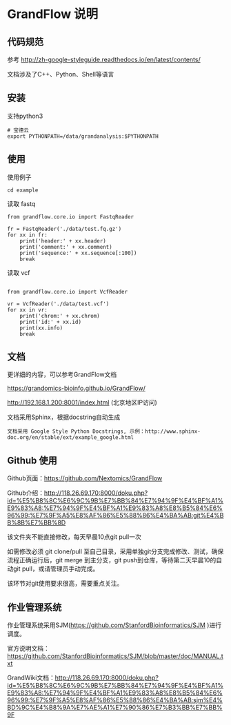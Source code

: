 # GrandFlow 说明


## 代码规范

参考 http://zh-google-styleguide.readthedocs.io/en/latest/contents/

文档涉及了C++、Python、Shell等语言


## 安装

支持python3

```
# 宝德云
export PYTHONPATH=/data/grandanalysis:$PYTHONPATH

```

## 使用

使用例子

```
cd example
```

读取 fastq

```
from grandflow.core.io import FastqReader

fr = FastqReader('./data/test.fq.gz')
for xx in fr:
    print('header:' + xx.header)
    print('comment:' + xx.comment)
    print('sequence:' + xx.sequence[:100])
    break
```

读取 vcf

```

from grandflow.core.io import VcfReader

vr = VcfReader('./data/test.vcf')
for xx in vr:
    print('chrom:' + xx.chrom)
    print('id:' + xx.id)
    print(xx.info)
    break
```


## 文档

更详细的内容，可以参考GrandFlow文档

https://grandomics-bioinfo.github.io/GrandFlow/

http://192.168.1.200:8001/index.html (北京地区IP访问)

文档采用Sphinx，根据docstring自动生成

    文档采用 Google Style Python Docstrings, 示例：http://www.sphinx-doc.org/en/stable/ext/example_google.html

## Github 使用

Github页面：https://github.com/Nextomics/GrandFlow

Github介绍：http://118.26.69.170:8000/doku.php?id=%E5%B8%8C%E6%9C%9B%E7%BB%84%E7%94%9F%E4%BF%A1%E9%83%A8:%E7%94%9F%E4%BF%A1%E9%83%A8%E8%B5%84%E6%96%99:%E7%9F%A5%E8%AF%86%E5%88%86%E4%BA%AB:git%E4%BB%8B%E7%BB%8D

该文件夹不能直接修改，每天早晨10点git pull一次

如需修改必须 git clone/pull 至自己目录，采用单独git分支完成修改、测试，确保流程正确运行后，git merge 到主分支，git push到仓库，等待第二天早晨10的自动git pull，或请管理员手动完成。

该环节对git使用要求很高，需要重点关注。

## 作业管理系统

作业管理系统采用SJM(https://github.com/StanfordBioinformatics/SJM )进行调度。

官方说明文档：https://github.com/StanfordBioinformatics/SJM/blob/master/doc/MANUAL.txt

GrandWiki文档：http://118.26.69.170:8000/doku.php?id=%E5%B8%8C%E6%9C%9B%E7%BB%84%E7%94%9F%E4%BF%A1%E9%83%A8:%E7%94%9F%E4%BF%A1%E9%83%A8%E8%B5%84%E6%96%99:%E7%9F%A5%E8%AF%86%E5%88%86%E4%BA%AB:sjm%E4%BD%9C%E4%B8%9A%E7%AE%A1%E7%90%86%E7%B3%BB%E7%BB%9F


